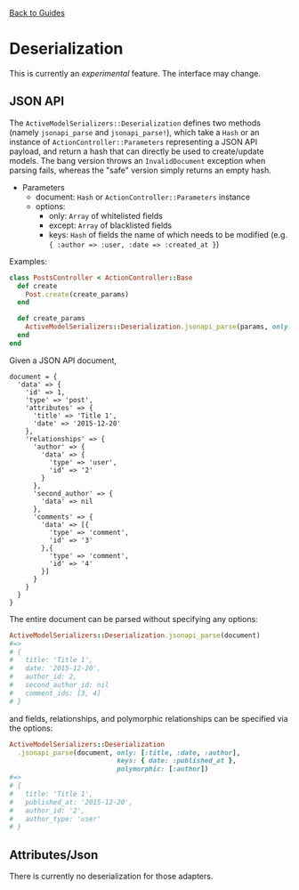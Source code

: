 [Back to Guides](../README.md)

# Deserialization

This is currently an *experimental* feature. The interface may change.

## JSON API

The `ActiveModelSerializers::Deserialization` defines two methods (namely `jsonapi_parse` and `jsonapi_parse!`), which take a `Hash` or an instance of `ActionController::Parameters` representing a JSON API payload, and return a hash that can directly be used to create/update models. The bang version throws an `InvalidDocument` exception when parsing fails, whereas the "safe" version simply returns an empty hash.

- Parameters
  - document: `Hash` or `ActionController::Parameters` instance
  - options:
    - only: `Array` of whitelisted fields
    - except: `Array` of blacklisted fields
    - keys: `Hash` of fields the name of which needs to be modified (e.g. `{ :author => :user, :date => :created_at }`)

Examples:

```ruby
class PostsController < ActionController::Base
  def create
    Post.create(create_params)
  end

  def create_params
    ActiveModelSerializers::Deserialization.jsonapi_parse(params, only: [:title, :content, :author])
  end
end
```



Given a JSON API document,

```
document = {
  'data' => {
    'id' => 1,
    'type' => 'post',
    'attributes' => {
      'title' => 'Title 1',
      'date' => '2015-12-20'
    },
    'relationships' => {
      'author' => {
        'data' => {
          'type' => 'user',
          'id' => '2'
        }
      },
      'second_author' => {
        'data' => nil
      },
      'comments' => {
        'data' => [{
          'type' => 'comment',
          'id' => '3'
        },{
          'type' => 'comment',
          'id' => '4'
        }]
      }
    }
  }
}
```

The entire document can be parsed without specifying any options:
```ruby
ActiveModelSerializers::Deserialization.jsonapi_parse(document)
#=>
# {
#   title: 'Title 1',
#   date: '2015-12-20',
#   author_id: 2,
#   second_author_id: nil
#   comment_ids: [3, 4]
# }
```

and fields, relationships, and polymorphic relationships can be specified via the options:

```ruby
ActiveModelSerializers::Deserialization
  .jsonapi_parse(document, only: [:title, :date, :author],
                           keys: { date: :published_at },
                           polymorphic: [:author])
#=>
# {
#   title: 'Title 1',
#   published_at: '2015-12-20',
#   author_id: '2',
#   author_type: 'user'
# }
```

## Attributes/Json

There is currently no deserialization for those adapters.
